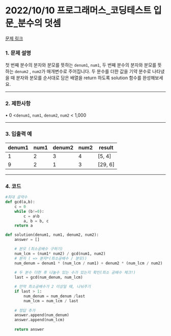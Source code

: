 # 2022/10/10 프로그래머스_코딩테스트 입문_분수의 덧셈

[문제 링크](https://school.programmers.co.kr/learn/courses/30/lessons/120808#)

### **1. 문제 설명**

첫 번째 분수의 분자와 분모를 뜻하는 `denum1`, `num1`, 두 번째 분수의 분자와 분모를 뜻하는 `denum2`
, `num2`가 매개변수로 주어집니다. 두 분수를 더한 값을 기약 분수로 나타냈을 때 분자와 분모를 순서대로 담은 배열을 return 하도록 solution 함수를 완성해보세요.

---

### **2. 제한사항**

• 0 <`denum1`, `num1`, `denum2`, `num2` < 1,000

---

### **3. 입출력 예**

| denum1 | num1 | denum2 | num2 | result |
| --- | --- | --- | --- | --- |
| 1 | 2 | 3 | 4 | [5, 4] |
| 9 | 2 | 1 | 3 | [29, 6] |

---

### 4. 코드

```python
#최대 공약수
def gcd(a,b):
    c = 0 
    while (b!=0):
        c = a%b
        a, b = b, c
    return a

def solution(denum1, num1, denum2, num2):
    answer = []

    # 분모 (최소공배수 구하기)
    num_lcm = (num1* num2) / gcd(num1, num2)
    # 분자 ( => 분자*(최소공배수 / 분모))
    num_denum = denum1 * (num_lcm / num1) + denum2 * (num_lcm / num2)
    
    # 두 분수 더한 후 나눌수 있는 수가 있는지 확인(최소 공배수 체크!)
    last = gcd(num_denum, num_lcm)

    # 만약 최소공배수가 2 이상일 때, 나눠주기
    if last > 1:
        num_denum = num_denum /last
        num_lcm = num_lcm / last
    
    # 정답 추가
    answer.append(num_denum)
    answer.append(num_lcm)
    
    return answer
```